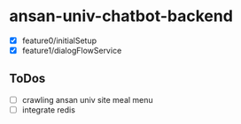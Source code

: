 # ansan-univ-chatbot-backend

- [x] feature0/initialSetup
- [x] feature1/dialogFlowService

## ToDos

- [ ] crawling ansan univ site meal menu
- [ ] integrate redis
